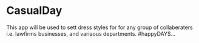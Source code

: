 # CasualDay
This app will be used to sett dress styles for for any group of collaberaters i.e. lawfirms businesses, and variaous departments.
#happyDAYS...